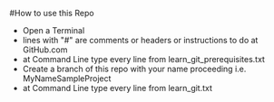 #How to use this Repo

- Open a Terminal
- lines with "#" are comments or headers or instructions to do at GitHub.com
- at Command Line type every line from learn_git_prerequisites.txt
- Create a branch of this repo with your name proceeding i.e. MyNameSampleProject
- at Command Line type every line from learn_git.txt
